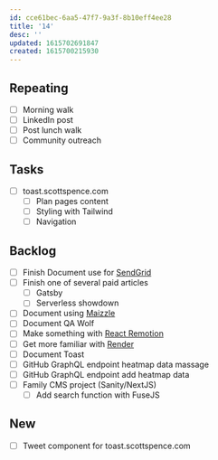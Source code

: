 ```yaml
---
id: cce61bec-6aa5-47f7-9a3f-8b10eff4ee28
title: '14'
desc: ''
updated: 1615702691847
created: 1615700215930
---
```


## Repeating

- [ ] Morning walk
- [ ] LinkedIn post
- [ ] Post lunch walk
- [ ] Community outreach

## Tasks

- [ ] toast.scottspence.com
  - [ ] Plan pages content
  - [ ] Styling with Tailwind
  - [ ] Navigation

## Backlog

- [ ] Finish Document use for [SendGrid]
- [ ] Finish one of several paid articles
  - [ ] Gatsby
  - [ ] Serverless showdown
- [ ] Document using [Maizzle]
- [ ] Document QA Wolf
- [ ] Make something with [React Remotion]
- [ ] Get more familiar with [Render]
- [ ] Document Toast
- [ ] GitHub GraphQL endpoint heatmap data massage
- [ ] GitHub GraphQL endpoint add heatmap data
- [ ] Family CMS project (Sanity/NextJS)
  - [ ] Add search function with FuseJS

## New

- [ ] Tweet component for toast.scottspence.com

<!-- Links -->

[react remotion]:
  https://twitter.com/JNYBGR/status/1358824089960542208
[maizzle]: https://maizzle.com/
[sendgrid]: https://app.sendgrid.com
[render]: https://render.com/
